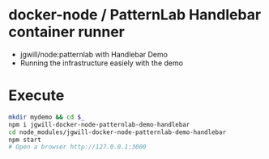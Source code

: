 # docker-node / PatternLab Handlebar container runner

* jgwill/node:patternlab with Handlebar Demo
* Running the infrastructure easiely with the demo

# Execute

```sh
mkdir mydemo && cd $_
npm i jgwill-docker-node-patternlab-demo-handlebar
cd node_modules/jgwill-docker-node-patternlab-demo-handlebar
npm start
# Open a browser http://127.0.0.1:3000
```




